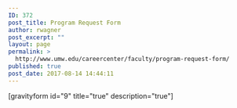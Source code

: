 ```yaml
---
ID: 372
post_title: Program Request Form
author: rwagner
post_excerpt: ""
layout: page
permalink: >
  http://www.umw.edu/careercenter/faculty/program-request-form/
published: true
post_date: 2017-08-14 14:44:11
---
```

[gravityform id="9" title="true" description="true"]